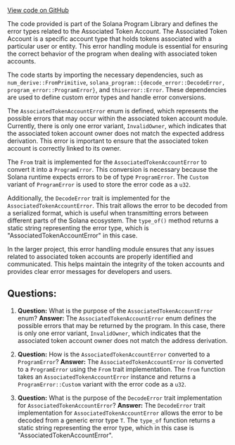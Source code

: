 [View code on GitHub](https://github.com/solana-labs/solana-program-library/associated-token-account/program/src/error.rs)

The code provided is part of the Solana Program Library and defines the error types related to the Associated Token Account. The Associated Token Account is a specific account type that holds tokens associated with a particular user or entity. This error handling module is essential for ensuring the correct behavior of the program when dealing with associated token accounts.

The code starts by importing the necessary dependencies, such as `num_derive::FromPrimitive`, `solana_program::{decode_error::DecodeError, program_error::ProgramError}`, and `thiserror::Error`. These dependencies are used to define custom error types and handle error conversions.

The `AssociatedTokenAccountError` enum is defined, which represents the possible errors that may occur within the associated token account module. Currently, there is only one error variant, `InvalidOwner`, which indicates that the associated token account owner does not match the expected address derivation. This error is important to ensure that the associated token account is correctly linked to its owner.

The `From` trait is implemented for the `AssociatedTokenAccountError` to convert it into a `ProgramError`. This conversion is necessary because the Solana runtime expects errors to be of type `ProgramError`. The `Custom` variant of `ProgramError` is used to store the error code as a `u32`.

Additionally, the `DecodeError` trait is implemented for the `AssociatedTokenAccountError`. This trait allows the error to be decoded from a serialized format, which is useful when transmitting errors between different parts of the Solana ecosystem. The `type_of()` method returns a static string representing the error type, which is "AssociatedTokenAccountError" in this case.

In the larger project, this error handling module ensures that any issues related to associated token accounts are properly identified and communicated. This helps maintain the integrity of the token accounts and provides clear error messages for developers and users.
## Questions: 
 1. **Question:** What is the purpose of the `AssociatedTokenAccountError` enum?
   **Answer:** The `AssociatedTokenAccountError` enum defines the possible errors that may be returned by the program. In this case, there is only one error variant, `InvalidOwner`, which indicates that the associated token account owner does not match the address derivation.

2. **Question:** How is the `AssociatedTokenAccountError` converted to a `ProgramError`?
   **Answer:** The `AssociatedTokenAccountError` is converted to a `ProgramError` using the `From` trait implementation. The `from` function takes an `AssociatedTokenAccountError` instance and returns a `ProgramError::Custom` variant with the error code as a `u32`.

3. **Question:** What is the purpose of the `DecodeError` trait implementation for `AssociatedTokenAccountError`?
   **Answer:** The `DecodeError` trait implementation for `AssociatedTokenAccountError` allows the error to be decoded from a generic error type `T`. The `type_of` function returns a static string representing the error type, which in this case is "AssociatedTokenAccountError".